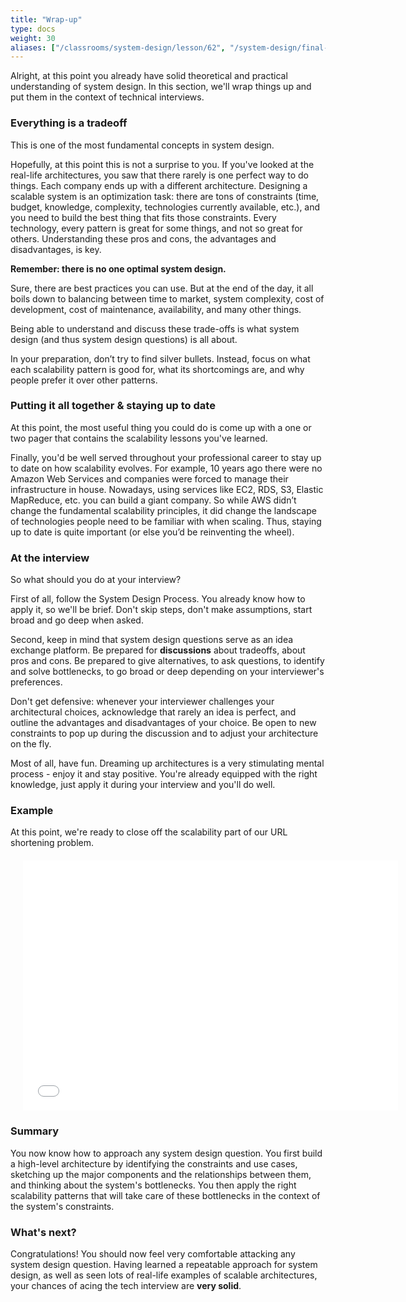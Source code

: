 ```yaml
---
title: "Wrap-up"
type: docs
weight: 30
aliases: ["/classrooms/system-design/lesson/62", "/system-design/final-thoughts"]
---
```

Alright, at this point you already have solid theoretical and practical understanding of system design. In this section, we'll wrap things up and put them in the context of technical interviews.

### Everything is a tradeoff

This is one of the most fundamental concepts in system design.

Hopefully, at this point this is not a surprise to you. If you've looked at the real-life architectures, you saw that there rarely is one perfect way to do things. Each company ends up with a different architecture. Designing a scalable system is an optimization task: there are tons of constraints (time, budget, knowledge, complexity, technologies currently available, etc.), and you need to build the best thing that fits those constraints. Every technology, every pattern is great for some things, and not so great for others. Understanding these pros and cons, the advantages and disadvantages, is key.

**Remember: there is no one optimal system design.**

Sure, there are best practices you can use. But at the end of the day, it all boils down to balancing between time to market, system complexity, cost of development, cost of maintenance, availability, and many other things.

Being able to understand and discuss these trade-offs is what system design (and thus system design questions) is all about.

In your preparation, don’t try to find silver bullets. Instead, focus on what each scalability pattern is good for, what its shortcomings are, and why people prefer it over other patterns.

### Putting it all together & staying up to date

At this point, the most useful thing you could do is come up with a one or two pager that contains the scalability lessons you've learned.

Finally, you'd be well served throughout your professional career to stay up to date on how scalability evolves. For example, 10 years ago there were no Amazon Web Services and companies were forced to manage their infrastructure in house. Nowadays, using services like EC2, RDS, S3, Elastic MapReduce, etc. you can build a giant company. So while AWS didn’t change the fundamental scalability principles, it did change the landscape of technologies people need to be familiar with when scaling. Thus, staying up to date is quite important (or else you’d be reinventing the wheel).

### At the interview

So what should you do at your interview?

First of all, follow the System Design Process. You already know how to apply it, so we'll be brief. Don't skip steps, don't make assumptions, start broad and go deep when asked.

Second, keep in mind that system design questions serve as an idea exchange platform. Be prepared for **discussions** about tradeoffs, about pros and cons. Be prepared to give alternatives, to ask questions, to identify and solve bottlenecks, to go broad or deep depending on your interviewer's preferences.

Don't get defensive: whenever your interviewer challenges your architectural choices, acknowledge that rarely an idea is perfect, and outline the advantages and disadvantages of your choice. Be open to new constraints to pop up during the discussion and to adjust your architecture on the fly.

Most of all, have fun. Dreaming up architectures is a very stimulating mental process - enjoy it and stay positive. You're already equipped with the right knowledge, just apply it during your interview and you'll do well.

### Example

At this point, we're ready to close off the scalability part of our URL shortening problem.

<div style="text-align: center; margin: 20px;"><iframe allowfullscreen="" frameborder="0" height="400" mozallowfullscreen="" src="//player.vimeo.com/video/86413593" webkitallowfullscreen="" width="600"></iframe></div>

### Summary

You now know how to approach any system design question. You first build a high-level architecture by identifying the constraints and use cases, sketching up the major components and the relationships between them, and thinking about the system's bottlenecks. You then apply the right scalability patterns that will take care of these bottlenecks in the context of the system's constraints.

### What's next?

Congratulations! You should now feel very comfortable attacking any system design question. Having learned a repeatable approach for system design, as well as seen lots of real-life examples of scalable architectures, your chances of acing the tech interview are **very solid**.
